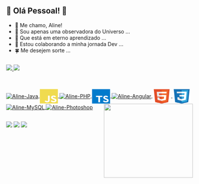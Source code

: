 ## 👋 Olá Pessoal! 👋
- :woman: Me chamo, Aline!
- :milky_way: Sou apenas uma observadora do Universo ...
- 🌱 Que está em eterno aprendizado ...
- 💞️ Estou colaborando a minha jornada Dev ...
- :four_leaf_clover: Me desejem sorte ...

##

<div>
  <a href="https://github.com/alinealien">
  <img height="180em" src="https://github-readme-stats.vercel.app/api?username=alinealien&show_icons=true&theme=radical&include_all_commits=true&count_private=true"/>
  <img height="180em" src="https://github-readme-stats.vercel.app/api/top-langs/?username=alinealien&layout=compact&langs_count=7&theme=radical"/>
</div>
  
  ##
  
  <div style="display: inline_block"><br>
  <img align="center" alt="Aline-Java" height="40" width="50" src="https://cdn.jsdelivr.net/gh/devicons/devicon/icons/java/java-original.svg">
  <img align="center" alt="Aline-Js" height="40" width="50" src="https://raw.githubusercontent.com/devicons/devicon/master/icons/javascript/javascript-plain.svg">
  <img align="center" alt="Aline-PHP" height="40" width="50" src="https://cdn.jsdelivr.net/gh/devicons/devicon/icons/php/php-original.svg">
  <img align="center" alt="Aline-Ts" height="40" width="50" src="https://raw.githubusercontent.com/devicons/devicon/master/icons/typescript/typescript-plain.svg">
  <img align="center" alt="Aline-Angular" height="40" width="50" src="https://cdn.jsdelivr.net/gh/devicons/devicon/icons/angularjs/angularjs-original.svg">
  <img align="center" alt="Aline-HTML" height="40" width="50" src="https://raw.githubusercontent.com/devicons/devicon/master/icons/html5/html5-original.svg">
  <img align="center" alt="Aline-CSS" height="40" width="50" src="https://raw.githubusercontent.com/devicons/devicon/master/icons/css3/css3-original.svg">
  <img align="center" alt="Aline-MySQL" height="40" width="50" src="https://cdn.jsdelivr.net/gh/devicons/devicon/icons/mysql/mysql-plain.svg">
  <img align="center" alt="Aline-Photoshop" height="40" width="50" src="https://cdn.jsdelivr.net/gh/devicons/devicon/icons/photoshop/photoshop-plain.svg">
  <img align="right"  height="200" width="240" src="https://i.makeagif.com/media/6-20-2018/hH5G05.gif">
</div>

  ##
  
 <div> 
  <a href = "mailto:alinebdantunes@gmail.com"><img src="https://img.shields.io/badge/-Gmail-%23333?style=for-the-badge&logo=gmail&logoColor=white" target="_blank"></a>
  <a href="https://www.linkedin.com/in/aline-antunes-a908a6174/" target="_blank"><img src="https://img.shields.io/badge/-LinkedIn-%230077B5?style=for-the-badge&logo=linkedin&logoColor=white" target="_blank"></a> 
   <a href="https://www.instagram.com/allineantunnes/" target="_blank"><img src="https://img.shields.io/badge/-Instagram-%23E4405F?style=for-the-badge&logo=instagram&logoColor=white" target="_blank"></a>
</div>
